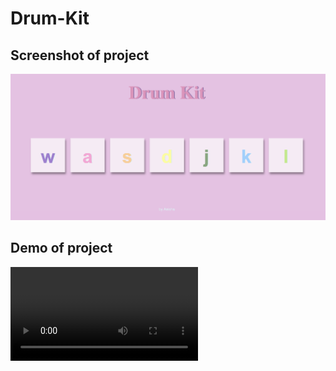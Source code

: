 # Drum-Kit 

## Screenshot of project

![Screenshot of project](https://github.com/An3sha/Drum-Kit/blob/master/image.jpg)

## Demo of project

<video src="https://github.com/An3sha/Drum-Kit/blob/master/project-demo.mp4"></video>





